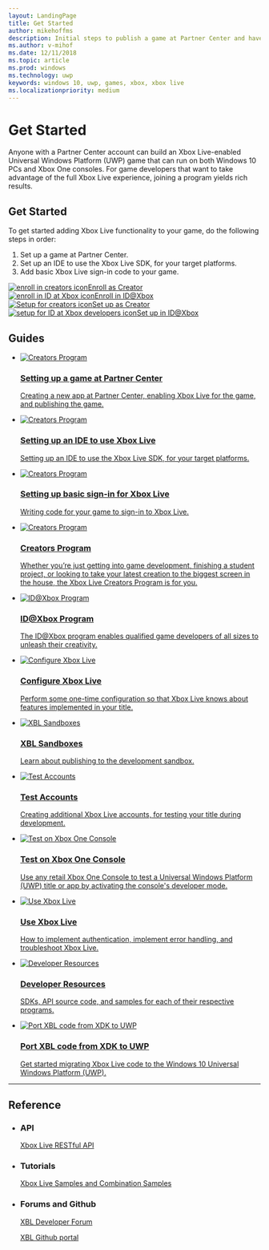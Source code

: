 ```yaml
---
layout: LandingPage
title: Get Started
author: mikehoffms
description: Initial steps to publish a game at Partner Center and have the game sign-in to Xbox Live.
ms.author: v-mihof
ms.date: 12/11/2018
ms.topic: article
ms.prod: windows
ms.technology: uwp
keywords: windows 10, uwp, games, xbox, xbox live
ms.localizationpriority: medium
---
```


<h1>Get Started</h1>

<p>
    Anyone with a Partner Center account can build an Xbox Live-enabled Universal Windows Platform (UWP) game that can run on both Windows 10 PCs and Xbox One consoles. 
    For game developers that want to take advantage of the full Xbox Live experience, joining a program yields rich results.
</p>


<h2>Get Started</h2>

<p>
To get started adding Xbox Live functionality to your game, do the following steps in order:
</p>
<ol>
    <li>Set up a game at Partner Center.
    <li>Set up an IDE to use the Xbox Live SDK, for your target platforms.
    <li>Add basic Xbox Live sign-in code to your game.
</ol>

<div class="ico48Case halfStack">
    <div class="ico48Link"><a href="https://www.xbox.com/en-US/developers/creators-program/" data-linktype="absolute-path"><img src="../images/common/enroll_step1_icon.svg" alt="enroll in creators icon"><span>Enroll as Creator</span></a></div>
    <div class="ico48Link"><a href="https://www.xbox.com/en-US/developers/id" data-linktype="absolute-path"><img src="../images/common/enroll_step1_icon.svg" alt="enroll in ID at Xbox icon"><span>Enroll in ID@Xbox</span></a></div>
    <div class="ico48Link"><a href="../get-started-with-creators/get-started-with-xbox-live-creators.md"><img src="../images/common/setup_step2_icon.svg" alt="Setup for creators icon"><span>Set up as Creator</span></a></div>
    <div class="ico48Link"><a href="../get-started-with-partner/get-started-with-xbox-live-partner.md"><img src="../images/common/setup_step2_icon.svg" alt="setup for ID at Xbox developers icon"><span>Set up in ID@Xbox</span></a></div>
</div>

<h2>Guides</h2>
<ul class="cardsF panelContent cols cols2">
    <li>
        <a href="setup-partner-center/index.md">
        <div class="cardSize">
            <div class="cardPadding">
                <div class="card">
                    <div class="cardImageOuter">
                        <div class="cardImage">
                            <img src="../images/common/xbl_real_time_activity_placeholder.svg" alt="Creators Program" />
                        </div>
                    </div>
                    <div class="cardText">
                        <h3>Setting up a game at Partner Center</h3>
                        <p>Creating a new app at Partner Center, enabling Xbox Live for the game, and publishing the game.</p>
                    </div>
                </div>
            </div>
        </div>
        </a>
    </li>
    <li>
        <a href="setup-ide/index.md">
        <div class="cardSize">
            <div class="cardPadding">
                <div class="card">
                    <div class="cardImageOuter">
                        <div class="cardImage">
                            <img src="../images/common/xbl_real_time_activity_placeholder.svg" alt="Creators Program" />
                        </div>
                    </div>
                    <div class="cardText">
                        <h3>Setting up an IDE to use Xbox Live</h3>
                        <p>Setting up an IDE to use the Xbox Live SDK, for your target platforms.</p>
                    </div>
                </div>
            </div>
        </div>
        </a>
    </li>
    <li>
        <a href="write-sign-in-code.md">
        <div class="cardSize">
            <div class="cardPadding">
                <div class="card">
                    <div class="cardImageOuter">
                        <div class="cardImage">
                            <img src="../images/common/xbl_real_time_activity_placeholder.svg" alt="Creators Program" />
                        </div>
                    </div>
                    <div class="cardText">
                        <h3>Setting up basic sign-in for Xbox Live</h3>
                        <p>Writing code for your game to sign-in to Xbox Live.</p>
                    </div>
                </div>
            </div>
        </div>
        </a>
    </li>
    <li>
        <a href="../developer-program-overview.md">
        <div class="cardSize">
            <div class="cardPadding">
                <div class="card">
                    <div class="cardImageOuter">
                        <div class="cardImage">
                            <img src="../images/common/xbl_real_time_activity_placeholder.svg" alt="Creators Program" />
                        </div>
                    </div>
                    <div class="cardText">
                        <h3>Creators Program</h3>
                        <p>Whether you’re just getting into game development, finishing a student project, or looking to take your latest creation to the biggest screen in the house, the Xbox Live Creators Program is for you.</p>
                    </div>
                </div>
            </div>
        </div>
        </a>
    </li>
    <li>
        <a href="../developer-program-overview.md">
        <div class="cardSize">
            <div class="cardPadding">
                <div class="card">
                    <div class="cardImageOuter">
                        <div class="cardImage">
                            <img src="../images/common/xbl_real_time_activity_placeholder.svg" alt="ID@Xbox Program" />
                        </div>
                    </div>
                    <div class="cardText">
                        <h3>ID@Xbox Program</h3>
                        <p>The ID@Xbox program enables qualified game developers of all sizes to unleash their creativity.</p>
                    </div>
                </div>
            </div>
        </div>
        </a>
    </li>
    <li>
        <a href="../xbox-live-service-configuration.md">
        <div class="cardSize">
            <div class="cardPadding">
                <div class="card">
                    <div class="cardImageOuter">
                        <div class="cardImage">
                            <img src="../images/common/xbl_real_time_activity_placeholder.svg" alt="Configure Xbox Live" />
                        </div>
                    </div>
                    <div class="cardText">
                        <h3>Configure Xbox Live</h3>
                        <p>Perform some one-time configuration so that Xbox Live knows about features implemented in your title.</p>
                    </div>
                </div>
            </div>
        </div>
        </a>
    </li>
    <li>
        <a href="../xbox-live-sandboxes.md">
        <div class="cardSize">
            <div class="cardPadding">
                <div class="card">
                    <div class="cardImageOuter">
                        <div class="cardImage">
                            <img src="../images/common/xbl_real_time_activity_placeholder.svg" alt="XBL Sandboxes" />
                        </div>
                    </div>
                    <div class="cardText">
                        <h3>XBL Sandboxes</h3>
                        <p>Learn about publishing to the development sandbox.</p>
                    </div>
                </div>
            </div>
        </div>
        </a>
    </li>
    <li>
        <a href="../xbox-live-test-accounts.md">
        <div class="cardSize">
            <div class="cardPadding">
                <div class="card">
                    <div class="cardImageOuter">
                        <div class="cardImage">
                            <img src="../images/common/xbl_real_time_activity_placeholder.svg" alt="Test Accounts" />
                        </div>
                    </div>
                    <div class="cardText">
                        <h3>Test Accounts</h3>
                        <p>Creating additional Xbox Live accounts, for testing your title during development.</p>
                    </div>
                </div>
            </div>
        </div>
        </a>
    </li>
    <li>
        <a href="../testing-on-console.md">
        <div class="cardSize">
            <div class="cardPadding">
                <div class="card">
                    <div class="cardImageOuter">
                        <div class="cardImage">
                            <img src="../images/common/xbl_real_time_activity_placeholder.svg" alt="Test on Xbox One Console" />
                        </div>
                    </div>
                    <div class="cardText">
                        <h3>Test on Xbox One Console</h3>
                        <p>Use any retail Xbox One Console to test a Universal Windows Platform (UWP) title or app by activating the console's developer mode.</p>
                    </div>
                </div>
            </div>
        </div>
        </a>
    </li>
    <li>
        <a href="../using-xbox-live/using-xbox-live.md">
        <div class="cardSize">
            <div class="cardPadding">
                <div class="card">
                    <div class="cardImageOuter">
                        <div class="cardImage">
                            <img src="../images/common/xbl_real_time_activity_placeholder.svg" alt="Use Xbox Live" />
                        </div>
                    </div>
                    <div class="cardText">
                        <h3>Use Xbox Live</h3>
                        <p>How to implement authentication, implement error handling, and troubleshoot Xbox Live.</p>
                    </div>
                </div>
            </div>
        </div>
        </a>
    </li>
    <li>
        <a href="../xbox-live-resources.md">
        <div class="cardSize">
            <div class="cardPadding">
                <div class="card">
                    <div class="cardImageOuter">
                        <div class="cardImage">
                            <img src="../images/common/xbl_real_time_activity_placeholder.svg" alt="Developer Resources" />
                        </div>
                    </div>
                    <div class="cardText">
                        <h3>Developer Resources</h3>
                        <p>SDKs, API source code, and samples for each of their respective programs.</p>
                    </div>
                </div>
            </div>
        </div>
        </a>
    </li>
    <li>
        <a href="../using-xbox-live/porting-xbox-live-code-from-xdk-to-uwp.md">
        <div class="cardSize">
            <div class="cardPadding">
                <div class="card">
                    <div class="cardImageOuter">
                        <div class="cardImage">
                            <img src="../images/common/xbl_real_time_activity_placeholder.svg" alt="Port XBL code from XDK to UWP" />
                        </div>
                    </div>
                    <div class="cardText">
                        <h3>Port XBL code from XDK to UWP</h3>
                        <p>Get started migrating Xbox Live code to the Windows 10 Universal Windows Platform (UWP).</p>
                    </div>
                </div>
            </div>
        </div>
        </a>
    </li>
</ul>

<hr>
<h2>Reference</h2>
<ul class="panelContent cardsW">
    <li>
        <div class="cardSize">
            <div class="cardPadding">
                <div class="card">
                    <div class="cardText">
                        <h3>API</h3>
                        <p><a href="../xbox-live-rest/atoc-xboxlivews-reference.md">Xbox Live RESTful API</a></p>
                    </div>
                </div>
            </div>
        </div>
    </li>
    <li>
        <div class="cardSize">
            <div class="cardPadding">
                <div class="card">
                    <div class="cardText">
                        <h3>Tutorials</h3>
                        <p><a href="../samples.md">Xbox Live Samples and Combination Samples</a></p>
                     </div>
                </div>
            </div>
        </div>
    </li>
    <li>
        <div class="cardSize">
            <div class="cardPadding">
                <div class="card">
                    <div class="cardText">
                        <h3>Forums and Github </h3>
                        <p><a href="https://forums.xboxlive.com/index.html" data-linktype="absolute-path">XBL Developer Forum</a></p>
                        <p><a href="https://github.com/Microsoft/xbox-live-api" data-linktype="absolute-path">XBL Github portal</a></p>
                     </div>
                </div>
            </div>
        </div>
    </li>
</ul>

<!-- 
## Next steps

After your game is able to sign-in to Xbox Live, add Xbox Live features.
Feature areas include:
*  [Xbox Live social platform - For games and gamers](../social-platform/social-platform.md)
*  [Xbox Live Data Platform - Stats, Leaderboards, Achievements](../data-platform/data-platform.md)
*  [Xbox Live Storage Platform - Connected Storage, Title Storage](../storage-platform/storage-platform.md)
*  [Xbox Live Multiplayer Platform](../multiplayer/multiplayer-intro.md)
 -->
